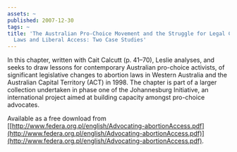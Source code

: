 ```yaml
---
assets: ~
published: 2007-12-30
tags: ~
title: 'The Australian Pro-Choice Movement and the Struggle for Legal Clarity, Liberal
  Laws and Liberal Access: Two Case Studies'
---
```

In this chapter, written with Cait Calcutt (p. 41–70), Leslie analyses,
and seeks to draw lessons for contemporary Australian pro-choice
activists, of significant legislative changes to abortion laws in
Western Australia and the Australian Capital Territory (ACT) in 1998.
The chapter is part of a larger collection undertaken in phase one of
the Johannesburg Initiative, an international project aimed at building
capacity amongst pro-choice advocates.

Available as a free download from
[[http://www.federa.org.pl/english/Advocating-abortionAccess.pdf](http://www.federa.org.pl/english/Advocating-abortionAccess.pdf)](http://www.federa.org.pl/english/Advocating-abortionAccess.pdf).